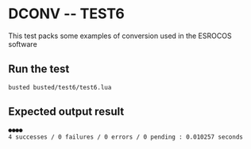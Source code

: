 # DCONV -- TEST6

This test packs some examples of conversion used in the ESROCOS software

## Run the test
```
busted busted/test6/test6.lua
```
## Expected output result
```
●●●●
4 successes / 0 failures / 0 errors / 0 pending : 0.010257 seconds
```